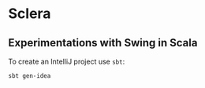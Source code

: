 Sclera
======

Experimentations with Swing in Scala
------------------------------------

To create an IntelliJ project use `sbt`:

    sbt gen-idea